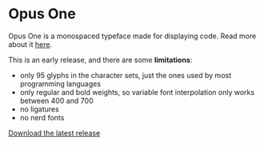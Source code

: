 # Opus One

Opus One is a monospaced typeface made for displaying code. Read more about it [here](https://blog.chay.dev/i-made-a-font).

This is an early release, and there are some **limitations**:
- only 95 glyphs in the character sets, just the ones used by most programming languages
- only regular and bold weights, so variable font interpolation only works between 400 and 700
- no ligatures
- no nerd fonts

[Download the latest release](https://github.com/chaychoong/opusone/releases/latest)
